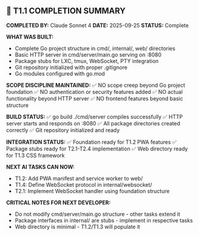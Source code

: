 ## 🤖 T1.1 COMPLETION SUMMARY

**COMPLETED BY:** Claude Sonnet 4
**DATE:** 2025-09-25
**STATUS:** Complete

**WHAT WAS BUILT:**
- Complete Go project structure in cmd/, internal/, web/ directories
- Basic HTTP server in cmd/server/main.go serving on :8080
- Package stubs for LXC, tmux, WebSocket, PTY integration
- Git repository initialized with proper .gitignore
- Go modules configured with go.mod

**SCOPE DISCIPLINE MAINTAINED:**
✅ NO scope creep beyond Go project foundation
✅ NO authentication or security features added
✅ NO actual functionality beyond HTTP server
✅ NO frontend features beyond basic structure

**BUILD STATUS:**
✅ go build ./cmd/server compiles successfully
✅ HTTP server starts and responds on :8080
✅ All package directories created correctly
✅ Git repository initialized and ready

**INTEGRATION STATUS:**
✅ Foundation ready for T1.2 PWA features
✅ Package stubs ready for T2.1-T2.4 implementation
✅ Web directory ready for T1.3 CSS framework

**NEXT AI TASKS CAN NOW:**
- T1.2: Add PWA manifest and service worker to web/
- T1.4: Define WebSocket protocol in internal/websocket/
- T2.1: Implement WebSocket handler using foundation structure

**CRITICAL NOTES FOR NEXT DEVELOPER:**
- Do not modify cmd/server/main.go structure - other tasks extend it
- Package interfaces in internal/ are stubs - implement in respective tasks
- Web directory is minimal - T1.2/T1.3 will populate it